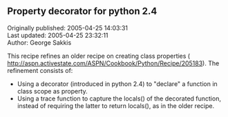 ## Property decorator for python 2.4  
Originally published: 2005-04-25 14:03:31  
Last updated: 2005-04-25 23:32:11  
Author: George Sakkis  
  
This recipe refines an older recipe on creating class properties (
http://aspn.activestate.com/ASPN/Cookbook/Python/Recipe/205183). The refinement consists of:
- Using a decorator (introduced in python 2.4) to "declare" a function in class scope as property.
- Using a trace function to capture the locals() of the decorated function, instead of requiring the latter to return locals(), as in the older recipe.